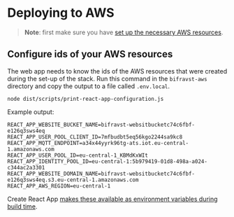# Deploying to AWS

> **Note**: first make sure you have
> [set up the necessary AWS resources](../aws/GettingStarted.md).

## Configure ids of your AWS resources

The web app needs to know the ids of the AWS resources that were created during
the set-up of the stack. Run this command in the `bifravst-aws` directory and
copy the output to a file called `.env.local`.

    node dist/scripts/print-react-app-configuration.js

Example output:

    REACT_APP_WEBSITE_BUCKET_NAME=bifravst-websitbucketc74c6fbf-e126q3sws4eq
    REACT_APP_USER_POOL_CLIENT_ID=7mfbudbt5eq56kgo2244sa9kc8
    REACT_APP_MQTT_ENDPOINT=a34x44yyrk96tg-ats.iot.eu-central-1.amazonaws.com
    REACT_APP_USER_POOL_ID=eu-central-1_KBMdKxWIt
    REACT_APP_IDENTITY_POOL_ID=eu-central-1:5b979419-01d8-498a-a024-c344ac2a3301
    REACT_APP_WEBSITE_DOMAIN_NAME=bifravst-websitbucketc74c6fbf-e126q3sws4eq.s3.eu-central-1.amazonaws.com
    REACT_APP_AWS_REGION=eu-central-1

Create React App
[makes these available as environment variables during build time](https://facebook.github.io/create-react-app/docs/adding-custom-environment-variables).
